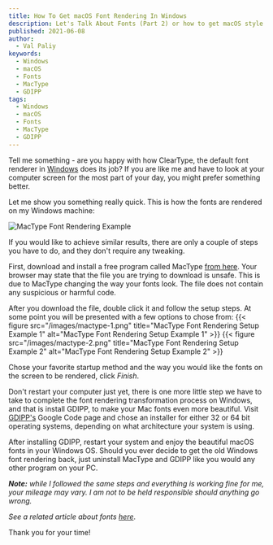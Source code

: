 ```yaml
---
title: How To Get macOS Font Rendering In Windows
description: Let's Talk About Fonts (Part 2) or how to get macOS style font rendering in Windows.
published: 2021-06-08
author:
  - Val Paliy
keywords:
  - Windows
  - macOS
  - Fonts
  - MacType
  - GDIPP
tags:
  - Windows
  - macOS
  - Fonts
  - MacType
  - GDIPP
---
```


Tell me something - are you happy with how ClearType, the default font renderer in [Windows](https://valticus.pro/tags/windows) does its job? If you are like me and have to look at your computer screen for the most part of your day, you might prefer something better.

Let me show you something really quick. This is how the fonts are rendered on my Windows machine:

<div class="align_center" style="height:auto; max-width: 100%; border:none; display:block;">
<img src='/img/mactype-0.png' loading='lazy' alt='MacType Font Rendering Example' title='MacType Font Rendering Example' class="align_center"></div>

If you would like to achieve similar results, there are only a couple of steps you have to do, and they don't require any tweaking.

First, download and install a free program called MacType [from here](https://www.mactype.net). Your browser may state that the file you are trying to download is unsafe. This is due to MacType changing the way your fonts look. The file does not contain any suspicious or harmful code.

After you download the file, double click it and follow the setup steps. At some point you will be presented with a few options to chose from:
{{< figure src="/images/mactype-1.png" title="MacType Font Rendering Setup Example 1" alt="MacType Font Rendering Setup Example 1" >}}
{{< figure src="/images/mactype-2.png" title="MacType Font Rendering Setup Example 2" alt="MacType Font Rendering Setup Example 2" >}}

Chose your favorite startup method and the way you would like the fonts on the screen to be rendered, click <i>Finish</i>.

Don't restart your computer just yet, there is one more little step we have to take to complete the font rendering transformation process on Windows, and that is install GDIPP, to make your Mac fonts even more beautiful. Visit [GDIPP's](https://code.google.com/archive/p/gdipp/downloads) Google Code page and chose an installer for either 32 or 64 bit operating systems, depending on what architecture your system is using.

After installing GDIPP, restart your system and enjoy the beautiful macOS fonts in your Windows OS. Should you ever decide to get the old Windows font rendering back, just uninstall MacType and GDIPP like you would any other program on your PC.

<i><b>Note:</b> while I followed the same steps and everything is working fine for me, your mileage may vary. I am not to be held responsible should anything go wrong.</i>

<i>See a related article about fonts [here](https://valticus.pro/posts/lets-talk-about-fonts)</i>.

Thank you for your time!
